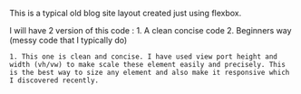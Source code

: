 This is a typical old blog site layout created just using flexbox.

I will have 2 version of this code : 
            1. A clean concise code
            2. Beginners way (messy code that I typically do)

    1. This one is clean and concise. I have used view port height and width (vh/vw) to make scale these element easily and precisely. This is the best way to size any element and also make it responsive which I discovered recently.